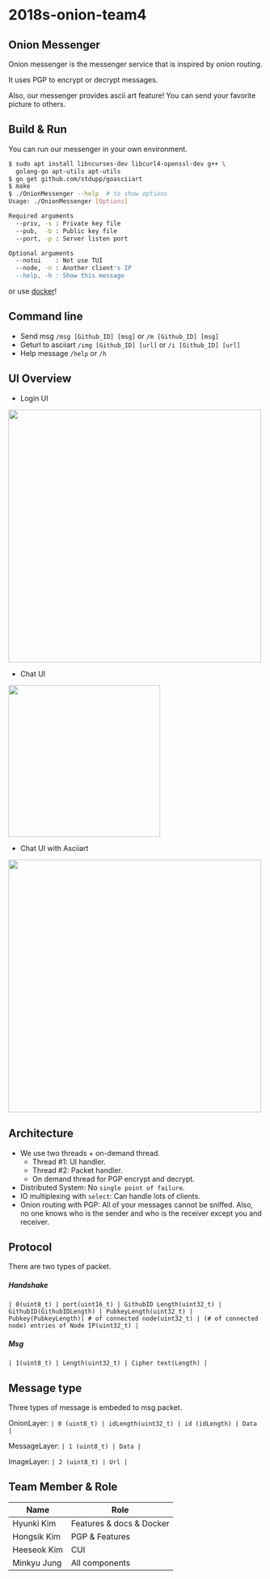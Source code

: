  2018s-onion-team4
=====

Onion Messenger
-----
Onion messenger is the messenger service that is inspired by onion routing.

It uses PGP to encrypt or decrypt messages.

Also, our messenger provides ascii art feature! You can send your favorite picture to others.

Build & Run
-----
You can run our messenger in your own environment.

```sh
$ sudo apt install libncurses-dev libcurl4-openssl-dev g++ \
  golang-go apt-utils apt-utils
$ go get github.com/stdupp/goasciiart
$ make
$ ./OnionMessenger --help  # to show options
Usage: ./OnionMessenger [Options]

Required arguments
  --priv, -s : Private key file
  --pub,  -b : Public key file
  --port, -p : Server listen port

Optional arguments
  --notui    : Not use TUI
  --node, -n : Another client's IP
  --help, -h : Show this message
```

or use [docker](Docker/)!

Command line
-----
- Send msg
`/msg [Github_ID] [msg]` or `/m [Github_ID] [msg]`
- Geturl to asciiart
`/img [Github_ID] [url]` or `/i [Github_ID] [url]`
- Help message
`/help` or `/h`

UI Overview
-----
- Login UI
<img src="https://user-images.githubusercontent.com/12270593/38128144-56c27c36-3434-11e8-9e75-25cb297a0212.PNG" height="500">

- Chat UI
<img src="https://user-images.githubusercontent.com/12270593/38128267-d8055a5c-3434-11e8-8ca7-8f1aa7cc795a.PNG" height="300">

- Chat UI with Asciiart
<img src="https://user-images.githubusercontent.com/12270593/38128207-95919afa-3434-11e8-8665-3b9811aa1531.PNG" height="500">

Architecture
-----
- We use two threads + on-demand thread.
  * Thread #1: UI handler.
  * Thread #2: Packet handler.
  * On demand thread for PGP encrypt and decrypt.
- Distributed System: No `single point of failure`.
- IO multiplexing with `select`: Can handle lots of clients.
- Onion routing with PGP: All of your messages cannot be sniffed.
Also, no one knows who is the sender and who is the receiver except you and receiver.

Protocol
-----
There are two types of packet.

##### Handshake
`| 0(uint8_t) | port(uint16_t) | GithubID Length(uint32_t) | GithubID(GithubIDLength) |
PubkeyLength(uint32_t) | Pubkey(PubkeyLength)| # of connected node(uint32_t)
| (# of connected node) entries of Node IP(uint32_t) |`

##### Msg
`| 1(uint8_t) | Length(uint32_t) | Cipher text(Length) |`

Message type
-----
Three types of message is embeded to msg packet.

OnionLayer: `| 0 (uint8_t) | idLength(uint32_t) | id (idLength) | Data |`

MessageLayer: `| 1 (uint8_t) | Data |`

ImageLayer: `| 2 (uint8_t) | Url |`

Team Member & Role
-----
| Name        | Role                     |
|-------------|--------------------------|
| Hyunki Kim  | Features & docs & Docker |
| Hongsik Kim | PGP & Features           |
| Heeseok Kim | CUI                      |
| Minkyu Jung | All components           |
